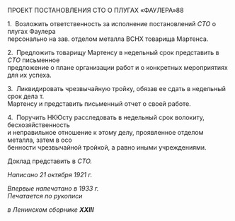 ПРОЕКТ ПОСТАНОВЛЕНИЯ СТО О ПЛУГАХ «ФАУЛЕРА»88

1.  Возложить ответственность за исполнение постановлений _СТО_ о плугах Фаулера  
персонально на зав. отделом металла ВСНХ товарища Мартенса.

2.  Предложить товарищу Мартенсу в недельный срок представить в _СТО_ письменное  
предложение о плане организации работ и о конкретных мероприятиях для их успеха.

3.  Ликвидировать чрезвычайную тройку, обязав ее сдать в недельный срок дела т.  
Мартенсу и представить письменный отчет о своей работе.

4.  Поручить НКЮсту расследовать в недельный срок волокиту, бесхозяйственность  
и неправильное отношение к этому делу, проявленное отделом металла, затем в осо­  
бенности чрезвычайной тройкой, а равно иными учреждениями.

Доклад представить в _СТО._

_Написано 21 октября 1921 г._

_Впервые напечатано в 1933 г.                                                             Печатается по рукописи_

_в Ленинском сборнике_ **_XXIII_**